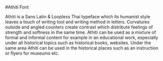 #Athiti Font

Athiti is a Sans Latin & Loopless Thai typeface which its humanist style leaves a touch of writing tool and writing method in letters. Curvatures outside and angled counters create contrast which distribute feelings of strength and softness in the same time. Athiti can be used as a mixture of formal and informal content for example in an educational work, especially under all historical topics such as historical books, websites. Under the same area Athiti can be used in the historical places such as an instruction or flyers for museums etc.
